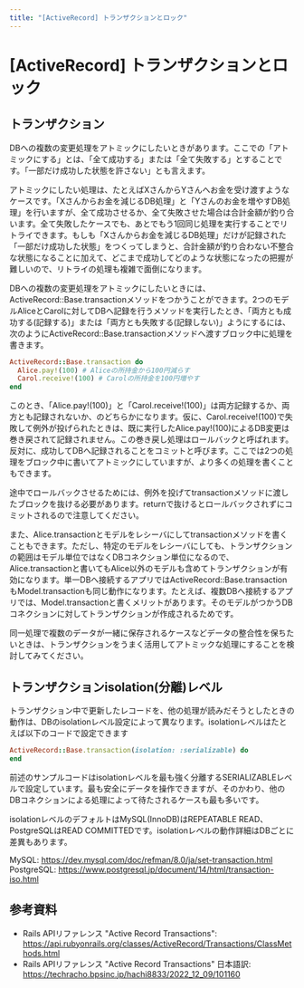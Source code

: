 ```yaml
---
title: "[ActiveRecord] トランザクションとロック"
---
```


# [ActiveRecord] トランザクションとロック

## トランザクション

DBへの複数の変更処理をアトミックにしたいときがあります。ここでの「アトミックにする」とは、「全て成功する」または「全て失敗する」とすることです。「一部だけ成功した状態を許さない」とも言えます。

アトミックにしたい処理は、たとえばXさんからYさんへお金を受け渡すようなケースです。「Xさんからお金を減じるDB処理」と「Yさんのお金を増やすDB処理」を行いますが、全て成功させるか、全て失敗させた場合は合計金額が釣り合います。全て失敗したケースでも、あとでもう1回同じ処理を実行することでリトライできます。もしも「Xさんからお金を減じるDB処理」だけが記録された「一部だけ成功した状態」をつくってしまうと、合計金額が釣り合わない不整合な状態になることに加えて、どこまで成功してどのような状態になったの把握が難しいので、リトライの処理も複雑で面倒になります。

DBへの複数の変更処理をアトミックにしたいときには、ActiveRecord::Base.transactionメソッドをつかうことができます。2つのモデルAliceとCarolに対してDBへ記録を行うメソッドを実行したとき、「両方とも成功する(記録する)」または「両方とも失敗する(記録しない)」ようにするには、次のようにActiveRecord::Base.transactionメソッドへ渡すブロック中に処理を書きます。

```ruby
ActiveRecord::Base.transaction do
  Alice.pay!(100) # Aliceの所持金から100円減らす
  Carol.receive!(100) # Carolの所持金を100円増やす
end
```

このとき、「Alice.pay!(100)」と「Carol.receive!(100)」は両方記録するか、両方とも記録されないか、のどちらかになります。仮に、Carol.receive!(100)で失敗して例外が投げられたときは、既に実行したAlice.pay!(100)によるDB変更は巻き戻されて記録されません。この巻き戻し処理はロールバックと呼ばれます。反対に、成功してDBへ記録されることをコミットと呼びます。ここでは2つの処理をブロック中に書いてアトミックにしていますが、より多くの処理を書くこともできます。

途中でロールバックさせるためには、例外を投げてtransactionメソッドに渡したブロックを抜ける必要があります。returnで抜けるとロールバックされずにコミットされるので注意してください。

また、Alice.transactionとモデルをレシーバにしてtransactionメソッドを書くこともできます。ただし、特定のモデルをレシーバにしても、トランザクションの範囲はモデル単位ではなくDBコネクション単位になるので、Alice.transactionと書いてもAlice以外のモデルも含めてトランザクションが有効になります。単一DBへ接続するアプリではActiveRecord::Base.transactionもModel.transactionも同じ動作になります。たとえば、複数DBへ接続するアプリでは、Model.transactionと書くメリットがあります。そのモデルがつかうDBコネクションに対してトランザクションが作成されるためです。

同一処理で複数のデータが一緒に保存されるケースなどデータの整合性を保ちたいときは、トランザクションをうまく活用してアトミックな処理にすることを検討してみてください。

## トランザクションisolation(分離)レベル

トランザクション中で更新したレコードを、他の処理が読みだそうとしたときの動作は、DBのisolationレベル設定によって異なります。isolationレベルはたとえば以下のコードで設定できます

```ruby
ActiveRecord::Base.transaction(isolation: :serializable) do
end
```

前述のサンプルコードはisolationレベルを最も強く分離するSERIALIZABLEレベルで設定しています。最も安全にデータを操作できますが、そのかわり、他のDBコネクションによる処理によって待たされるケースも最も多いです。

isolationレベルのデフォルトはMySQL(InnoDB)はREPEATABLE READ、PostgreSQLはREAD COMMITTEDです。isolationレベルの動作詳細はDBごとに差異もあります。

MySQL: https://dev.mysql.com/doc/refman/8.0/ja/set-transaction.html
PostgreSQL: https://www.postgresql.jp/document/14/html/transaction-iso.html

## 参考資料

- Rails APIリファレンス "Active Record Transactions": https://api.rubyonrails.org/classes/ActiveRecord/Transactions/ClassMethods.html
- Rails APIリファレンス "Active Record Transactions" 日本語訳: https://techracho.bpsinc.jp/hachi8833/2022_12_09/101160
